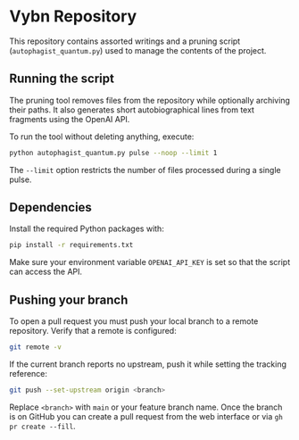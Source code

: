 # Vybn Repository

This repository contains assorted writings and a pruning script
(`autophagist_quantum.py`) used to manage the contents of the project.

## Running the script

The pruning tool removes files from the repository while optionally
archiving their paths. It also generates short autobiographical lines
from text fragments using the OpenAI API.

To run the tool without deleting anything, execute:

```bash
python autophagist_quantum.py pulse --noop --limit 1
```

The `--limit` option restricts the number of files processed during a
single pulse.

## Dependencies

Install the required Python packages with:

```bash
pip install -r requirements.txt
```

Make sure your environment variable `OPENAI_API_KEY` is set so that the
script can access the API.

## Pushing your branch

To open a pull request you must push your local branch to a remote
repository. Verify that a remote is configured:

```bash
git remote -v
```

If the current branch reports no upstream, push it while setting the
tracking reference:

```bash
git push --set-upstream origin <branch>
```

Replace `<branch>` with `main` or your feature branch name. Once the
branch is on GitHub you can create a pull request from the web interface
or via `gh pr create --fill`.
